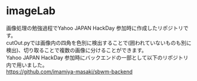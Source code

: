 # imageLab  
画像処理の勉強過程でYahoo JAPAN HackDay 参加時に作成したリポジトリです。  
cutOut.pyでは画像内の四角を色別に検出することで(囲われていないものも別に検出)、切り取ることで複数の画像に分けることができます。  
Yahoo JAPAN HackDay 参加時にバックエンドの一部として以下のリポジトリ内で用いました。  
https://github.com/imamiya-masaki/sbwm-backend
